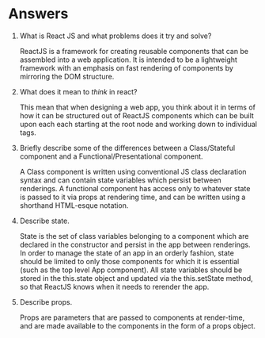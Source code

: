 # Answers

1.  What is React JS and what problems does it try and solve?

    ReactJS is a framework for creating reusable components that can be assembled into a web application. It is intended to be a lightweight framework with an emphasis on fast rendering of components by mirroring the DOM structure.

1.  What does it mean to _think_ in react?

    This mean that when designing a web app, you think about it in terms of how it can be structured out of ReactJS components which can be built upon each each starting at the root node and working down to individual tags.

1.  Briefly describe some of the differences between a Class/Stateful component and a Functional/Presentational component.

    A Class component is written using conventional JS class declaration syntax and can contain state variables which persist between renderings.  A functional component has access only to whatever state is passed to it via props at rendering time, and can be written using a shorthand HTML-esque notation.

1.  Describe state.

    State is the set of class variables belonging to a component which are declared in the constructor and persist in the app between renderings.  In order to manage the state of an app in an orderly fashion, state should be limited to only those components for which it is essential (such as the top level App component). All state variables should be stored in the this.state object and updated via the this.setState method, so that ReactJS knows when it needs to rerender the app.

1.  Describe props.

    Props are parameters that are passed to components at render-time, and are made available to the components in the form of a props object.
